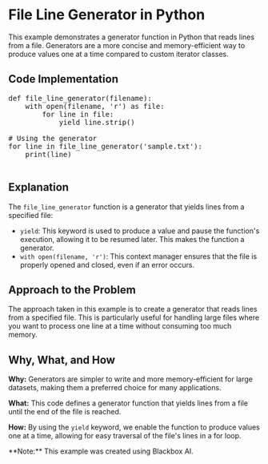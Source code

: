 # File Line Generator in Python

This example demonstrates a generator function in Python that reads lines from a file. Generators are a more concise and memory-efficient way to produce values one at a time compared to custom iterator classes.

## Code Implementation

<pre>def file_line_generator(filename):
    with open(filename, 'r') as file:
        for line in file:
            yield line.strip()

# Using the generator
for line in file_line_generator('sample.txt'):
    print(line)
    </pre>

## Explanation

The `file_line_generator` function is a generator that yields lines from a specified file:

*   `yield`: This keyword is used to produce a value and pause the function's execution, allowing it to be resumed later. This makes the function a generator.
*   `with open(filename, 'r')`: This context manager ensures that the file is properly opened and closed, even if an error occurs.

## Approach to the Problem

The approach taken in this example is to create a generator that reads lines from a specified file. This is particularly useful for handling large files where you want to process one line at a time without consuming too much memory.

## Why, What, and How

**Why:** Generators are simpler to write and more memory-efficient for large datasets, making them a preferred choice for many applications.

**What:** This code defines a generator function that yields lines from a file until the end of the file is reached.

**How:** By using the `yield` keyword, we enable the function to produce values one at a time, allowing for easy traversal of the file's lines in a for loop.

<div class="note">**Note:** This example was created using Blackbox AI.</div>
